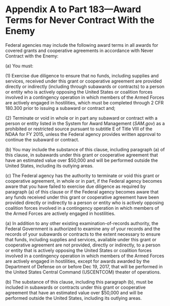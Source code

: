 # Appendix A to Part 183—Award Terms for Never Contract With the Enemy


Federal agencies may include the following award terms in all awards for covered grants and cooperative agreements in accordance with Never Contract with the Enemy:


(a) You must:


(1) Exercise due diligence to ensure that no funds, including supplies and services, received under this grant or cooperative agreement are provided directly or indirectly (including through subawards or contracts) to a person or entity who is actively opposing the United States or coalition forces involved in a contingency operation in which members of the Armed Forces are actively engaged in hostilities, which must be completed through 2 CFR 180.300 prior to issuing a subaward or contract and;


(2) Terminate or void in whole or in part any subaward or contract with a person or entity listed in the System for Award Management (*SAM.gov*) as a prohibited or restricted source pursuant to subtitle E of Title VIII of the NDAA for FY 2015, unless the Federal agency provides written approval to continue the subaward or contract.


(b) You may include the substance of this clause, including paragraph (a) of this clause, in subawards under this grant or cooperative agreement that have an estimated value over $50,000 and will be performed outside the United States, including its outlying areas.


(c) The Federal agency has the authority to terminate or void this grant or cooperative agreement, in whole or in part, if the Federal agency becomes aware that you have failed to exercise due diligence as required by paragraph (a) of this clause or if the Federal agency becomes aware that any funds received under this grant or cooperative agreement have been provided directly or indirectly to a person or entity who is actively opposing coalition forces involved in a contingency operation in which members of the Armed Forces are actively engaged in hostilities.


(a) In addition to any other existing examination-of-records authority, the Federal Government is authorized to examine any of your records and the records of your subawards or contracts to the extent necessary to ensure that funds, including supplies and services, available under this grant or cooperative agreement are not provided, directly or indirectly, to a person or entity that is actively opposing the United States or coalition forces involved in a contingency operation in which members of the Armed Forces are actively engaged in hostilities, except for awards awarded by the Department of Defense on or before Dec 19, 2017, that will be performed in the United States Central Command (USCENTCOM) theater of operations.


(b) The substance of this clause, including this paragraph (b), must be included in subawards or contracts under this grant or cooperative agreement that have an estimated value over $50,000 and will be performed outside the United States, including its outlying areas.



